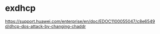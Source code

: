 # exdhcp

https://support.huawei.com/enterprise/en/doc/EDOC1100055047/c8e6549d/dhcp-dos-attack-by-changing-chaddr
